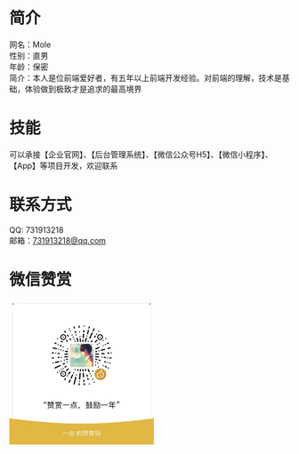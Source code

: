 # 简介

网名：Mole<br>
性别：直男<br>
年龄：保密<br>
简介：本人是位前端爱好者，有五年以上前端开发经验。对前端的理解，技术是基础，体验做到极致才是追求的最高境界<br>

# 技能

可以承接【企业官网】、【后台管理系统】、【微信公众号H5】、【微信小程序】、【App】等项目开发，欢迎联系<br>

# 联系方式

QQ: 731913218<br>
邮箱：731913218@qq.com

# 微信赞赏
<img src="https://github.com/yourVictor/vue-ele-admin-pure/raw/master/public/img/donate/wechat_donate.jpg" width="260" alt="微信赞赏">
